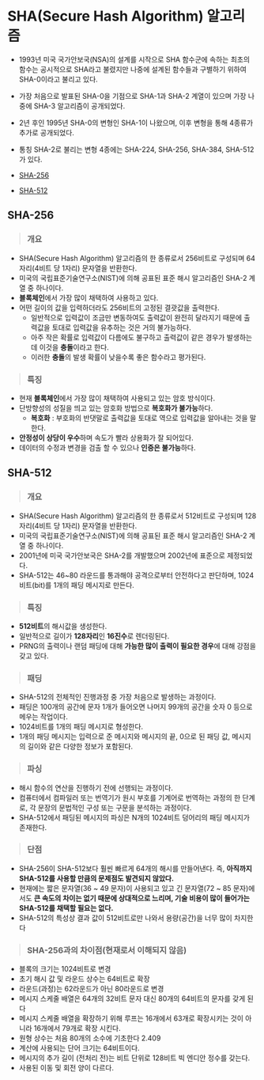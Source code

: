 # SHA(Secure Hash Algorithm) 알고리즘

+ 1993년 미국 국가안보국(NSA)의 설계를 시작으로 SHA 함수군에 속하는 최초의 함수는 공시적으로 SHA라고 불렸지만 나중에 설계된 함수들과 구별하기 위하여 SHA-0이라고 불리고 있다.
+ 가장 처음으로 발표된 SHA-0을 기점으로 SHA-1과 SHA-2 계열이 있으며 가장 나중에 SHA-3 알고리즘이 공개되었다.
+ 2년 후인 1995년 SHA-0의 변형인 SHA-1이 나왔으며, 이후 변형을 통해 4종류가 추가로 공개되었다.
+ 통칭 SHA-2로 불리는 변형 4종에는 SHA-224, SHA-256, SHA-384, SHA-512가 있다.

+ [SHA-256](#SHA256)
+ [SHA-512](#SHA512)

## SHA-256

> <h3>개요

+ SHA(Secure Hash Algorithm) 알고리즘의 한 종류로서 256비트로 구성되며 64자리(4비트 당 1자리) 문자열을 반환한다.
+ 미국의 국립표준기술연구소(NIST)에 의해 공표된 표준 해시 알고리즘인 SHA-2 계열 중 하나이다.
+ **블록체인**에서 가장 많이 채택하여 사용하고 있다.
+ 어떤 길이의 값을 입력하더라도 256비트의 고정된 결괏값을 출력한다.
	+ 일반적으로 입력값이 조금만 변동하여도 출력값이 완전히 달라지기 때문에 출력값을 토대로 입력값을 유추하는 것은 거의 불가능하다.
	+ 아주 작은 확률로 입력값이 다름에도 불구하고 출력값이 같은 경우가 발생하는데 이것을 **충돌**이라고 한다.
	+ 이러한 **충돌**의 발생 확률이 낮을수록 좋은 함수라고 평가된다.

> <h3>특징

+ 현재 **블록체인**에서 가장 많이 채택하여 사용되고 있는 암호 방식이다.
+ 단방향성의 성질을 띄고 있는 암호화 방법으로 **복호화가 불가능**하다.
	+ **복호화** : 부호화의 반댓말로 출력값을 토대로 역으로 입력값을 알아내는 것을 말한다.
+ **안정성이 상당이 우수**하며 속도가 빨라 상용화가 잘 되어있다.
+ 데이터의 수정과 변경을 검출 할 수 있으나 **인증은 불가능**하다.

## SHA-512

> <h3>개요

+ SHA(Secure Hash Algorithm) 알고리즘의 한 종류로서 512비트로 구성되며 128자리(4비트 당 1자리) 문자열을 반환한다.
+ 미국의 국립표준기술연구소(NIST)에 의해 공표된 표준 해시 알고리즘인 SHA-2 계열 중 하나이다.
+ 2001년에 미국 국가안보국은 SHA-2를 개발했으며 2002년에 표준으로 제정되었다. 
+ SHA-512는 46~80 라운드를 통과해야 공격으로부터 안전하다고 판단하며, 1024 비트(bit)를 1개의 패딩 메시지로 만든다.

> <h3>특징

+ **512비트**의 해시값을 생성한다.
+ 일반적으로 길이가 **128자리**인 **16진수**로 렌더링된다.
+ PRNG의 출력이나 랜덤 패딩에 대해 **가능한 많이 출력이 필요한 경우**에 대해 강점을 갖고 있다.

> <h3>패딩

+ SHA-512의 전체적인 진행과정 중 가장 처음으로 발생하는 과정이다.
+ 패딩은 100개의 공간에 문자 1개가 들어오면 나머지 99개의 공간을 숫자 0 등으로 메우는 작업이다.
+ 1024비트를 1개의 패딩 메시지로 형성한다.
+ 1개의 패딩 메시지는 입력으로 준 메시지와 메시지의 끝, 0으로 된 패딩 값, 메시지의 길이와 같은 다양한 정보가 포함된다.

> <h3>파싱

+ 해시 함수의 연산을 진행하기 전에 선행되는 과정이다.
+ 컴퓨터에서 컴파일러 또는 번역기가 원시 부호를 기계어로 번역하는 과정의 한 단계로, 각 문장의 문법적인 구성 또는 구문을 분석하는 과정이다.
+ SHA-512에서 패딩된 메시지의 파싱은 N개의 1024비트 덩어리의 패딩 메시지가 존재한다.

> <h3>단점

+ SHA-256이 SHA-512보다 훨씬 빠르게 64개의 해시를 만들어낸다. 즉, **아직까지 SHA-512를 사용할 만큼의 문제점도 발견되지 않았다.**
+ 현재에는 짧은 문자열(36 ~ 49 문자)이 사용되고 있고 긴 문자열(72 ~ 85 문자)에서도 **큰 속도의 차이는 없기 때문에 상대적으로 느리며, 기술 비용이 많이 들어가는 SHA-512를 채택할 필요는 없다.**
+ SHA-512의 특성상 결과 값이 512비트로만 나와서 용량(공간)을 너무 많이 차지한다

> <h3>SHA-256과의 차이점(현재로서 이해되지 않음)

+ 블록의 크기는 1024비트로 변경
+ 초기 해시 값 및 라운드 상수는 64비트로 확장
+ 라운드(과정)는 62라운드가 아닌 80라운드로 변경
+ 메시지 스케줄 배열은 64개의 32비트 문자 대신 80개의 64비트의 문자를 갖게 된다
+ 메시지 스케줄 배열을 확장하기 위해 루프는 16개에서 63개로 확장시키는 것이 아니라 16개에서 79개로 확장 시킨다.
+ 원형 상수는 처음 80개의 소수에 기초한다 2.409
+ 계산에 사용되는 단어 크기는 64비트이다.
+ 메시지의 추가 길이 (전처리 전)는 비트 단위로 128비트 빅 엔디안 정수를 갖는다.
+ 사용된 이동 및 회전 양이 다르다.
